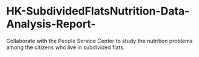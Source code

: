 # HK-SubdividedFlatsNutrition-Data-Analysis-Report-
Collaborate with the People Service Center to study the nutrition problems among the citizens who live in subdivided flats.
